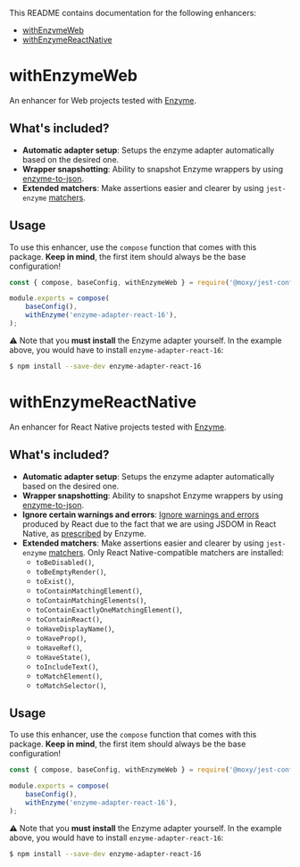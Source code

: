 This README contains documentation for the following enhancers:

- [withEnzymeWeb](#withenzymeweb)
- [withEnzymeReactNative](#withenzymereactnative)

# withEnzymeWeb

An enhancer for Web projects tested with [Enzyme](https://github.com/airbnb/enzyme).

## What's included?

- **Automatic adapter setup**: Setups the enzyme adapter automatically based on the desired one.
- **Wrapper snapshotting**: Ability to snapshot Enzyme wrappers by using [enzyme-to-json](https://www.npmjs.com/package/enzyme-to-json).
- **Extended matchers**: Make assertions easier and clearer by using `jest-enzyme` [matchers](https://github.com/FormidableLabs/enzyme-matchers/tree/master/packages/jest-enzyme#assertions).

## Usage

To use this enhancer, use the `compose` function that comes with this package. **Keep in mind**, the first item should always be the base configuration!

```js
const { compose, baseConfig, withEnzymeWeb } = require('@moxy/jest-config');

module.exports = compose(
    baseConfig(),
    withEnzyme('enzyme-adapter-react-16'),
);
```

⚠️ Note that you **must install** the Enzyme adapter yourself. In the example above, you would have to install `enzyme-adapter-react-16`:

```sh
$ npm install --save-dev enzyme-adapter-react-16
```

# withEnzymeReactNative

An enhancer for React Native projects tested with [Enzyme](https://github.com/airbnb/enzyme).

## What's included?

- **Automatic adapter setup**: Setups the enzyme adapter automatically based on the desired one.
- **Wrapper snapshotting**: Ability to snapshot Enzyme wrappers by using [enzyme-to-json](https://www.npmjs.com/package/enzyme-to-json).
- **Ignore certain warnings and errors**: [Ignore warnings and errors](https://github.com/enzymejs/enzyme/issues/831) produced by React due to the fact that we are using JSDOM in React Native, as [prescribed](https://enzymejs.github.io/enzyme/docs/guides/react-native.html) by Enzyme.
- **Extended matchers**: Make assertions easier and clearer by using `jest-enzyme` [matchers](https://github.com/FormidableLabs/enzyme-matchers/tree/master/packages/jest-enzyme#assertions). Only React Native-compatible matchers are installed:
    - `toBeDisabled()`,
    - `toBeEmptyRender()`,
    - `toExist()`,
    - `toContainMatchingElement()`,
    - `toContainMatchingElements()`,
    - `toContainExactlyOneMatchingElement()`,
    - `toContainReact()`,
    - `toHaveDisplayName()`,
    - `toHaveProp()`,
    - `toHaveRef()`,
    - `toHaveState()`,
    - `toIncludeText()`,
    - `toMatchElement()`,
    - `toMatchSelector()`,

## Usage

To use this enhancer, use the `compose` function that comes with this package. **Keep in mind**, the first item should always be the base configuration!

```js
const { compose, baseConfig, withEnzymeWeb } = require('@moxy/jest-config');

module.exports = compose(
    baseConfig(),
    withEnzyme('enzyme-adapter-react-16'),
);
```

⚠️ Note that you **must install** the Enzyme adapter yourself. In the example above, you would have to install `enzyme-adapter-react-16`:

```sh
$ npm install --save-dev enzyme-adapter-react-16
```

